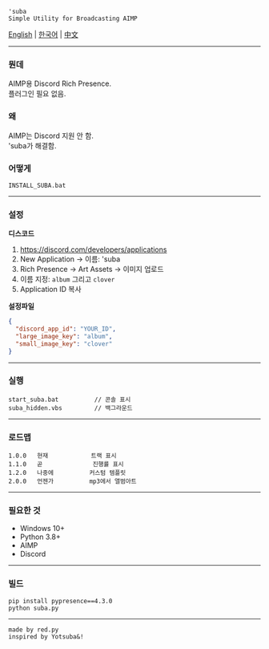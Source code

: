 ```
'suba
Simple Utility for Broadcasting AIMP
```

[English](README) | [한국어](#) | [中文](README_CN)

---

### 뭔데

AIMP용 Discord Rich Presence.  
플러그인 필요 없음.

### 왜

AIMP는 Discord 지원 안 함.  
'suba가 해결함.

### 어떻게

```
INSTALL_SUBA.bat
```

---

### 설정

**디스코드**
1. https://discord.com/developers/applications
2. New Application → 이름: 'suba
3. Rich Presence → Art Assets → 이미지 업로드
4. 이름 지정: `album` 그리고 `clover`
5. Application ID 복사

**설정파일**
```json
{
  "discord_app_id": "YOUR_ID",
  "large_image_key": "album",
  "small_image_key": "clover"
}
```

---

### 실행

```
start_suba.bat          // 콘솔 표시
suba_hidden.vbs         // 백그라운드
```

---

### 로드맵

```
1.0.0   현재            트랙 표시
1.1.0   곧              진행률 표시
1.2.0   나중에          커스텀 템플릿
2.0.0   언젠가          mp3에서 앨범아트
```

---

### 필요한 것

- Windows 10+
- Python 3.8+
- AIMP
- Discord

---

### 빌드

```
pip install pypresence==4.3.0
python suba.py
```

---

```
made by red.py
inspired by Yotsuba&!
```
